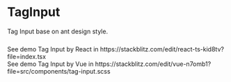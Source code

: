 # TagInput
<div style="margin-bottom: 24px">Tag Input base on ant design style.</div>
<div>See demo Tag Input by React in https://stackblitz.com/edit/react-ts-kid8tv?file=index.tsx</div>
<div>See demo Tag Input by Vue in https://stackblitz.com/edit/vue-n7omb1?file=src/components/tag-input.scss</div>
